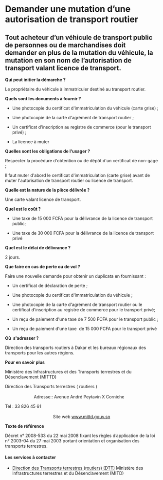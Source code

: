 # Demander une mutation d’une autorisation de transport routier

Tout acheteur d’un véhicule de transport public de personnes ou de marchandises doit demander en plus de la mutation du véhicule, la mutation en son nom de l’autorisation de transport valant licence de transport.
--------------------------------------------------------------------------------------------------------------------------------------------------------------------------------------------------------------------

**Qui peut initier la démarche ?**

Le propriétaire du véhicule à immatriculer destiné au transport routier.

**Quels sont les documents à fournir ?**

*   Une photocopie du certificat d'immatriculation du véhicule (carte grise) ;  
    

*   Une photocopie de la carte d'agrément de transport routier ;

*   Un certificat d'inscription au registre de commerce (pour le transport privé) ;  
    

*   La licence à muter

**Quelles sont les obligations de l'usager ?**

Respecter la procédure d'obtention ou de dépôt d'un certificat de non-gage ;  

Il faut muter d'abord le certificat d'immatriculation (carte grise) avant de muter l'autorisation de transport routier ou licence de transport.

**Quelle est la nature de la pièce délivrée ?**

Une carte valant licence de transport.

**Quel est le coût ?**

*   Une taxe de 15 000 FCFA pour la délivrance de la licence de transport public;

*   Une taxe de 30 000 FCFA pour la délivrance de la licence de transport privé

**Quel est le délai de délivrance ?**

2 jours.

**Que faire en cas de perte ou de vol ?**

Faire une nouvelle demande pour obtenir un duplicata en fournissant :

*   Un certificat de déclaration de perte ;  
    

*   Une photocopie du certificat d'immatriculation du véhicule ;  
    

*   Une photocopie de la carte d'agrément de transport routier ou le certificat d'inscription au registre de commerce pour le transport privé;

*   Un reçu de paiement d'une taxe de 7 500 FCFA pour le transport public ;  
    

*   Un reçu de paiement d'une taxe  de 15 000 FCFA pour le transport privé

**Où  s'adresser ?**

Direction des transports routiers à Dakar et les bureaux régionaux des transports pour les autres régions.

**Pour en savoir plus**

Ministère des Infrastructures et des Transports terrestres et du Désenclavement (MITTD)

Direction des Transports terrestres ( routiers )                                                                                                                                                         Adresse:: Avenue André Peytavin X Corniche   

Tel : 33 826 45 61                                                                                                                                                                          Site web www.mittd.gouv.sn

**Texte de référence** 

Décret n° 2008-533 du 22 mai 2008 fixant les règles d’application de la loi n° 2003-04 du 27 mai 2003 portant orientation et organisation des transports terrestres.

#### Les services à contacter

*   [Direction des Transports terrestres (routiers) (DTT)](../../../services/direction-des-transports-terrestres-routiers-dtt.md) Ministère des Infrastructures terrestres et du Désenclavement (MITD)